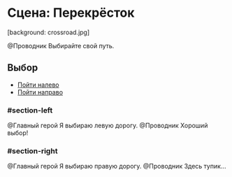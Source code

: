 # Сцена: Перекрёсток

[background: crossroad.jpg]

@Проводник
Выбирайте свой путь.

## Выбор
- [Пойти налево](#section-left)
- [Пойти направо](#section-right)

### #section-left
@Главный герой
Я выбираю левую дорогу.
@Проводник
Хороший выбор!

### #section-right
@Главный герой
Я выбираю правую дорогу.
@Проводник
Здесь тупик...